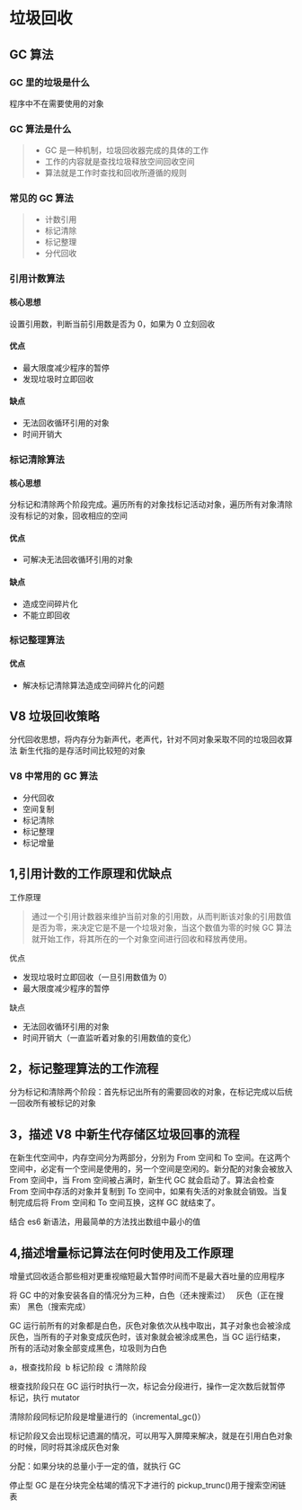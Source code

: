 # 垃圾回收

## GC 算法

### GC 里的垃圾是什么

程序中不在需要使用的对象

### GC 算法是什么

> - GC 是一种机制，垃圾回收器完成的具体的工作
> - 工作的内容就是查找垃圾释放空间回收空间
> - 算法就是工作时查找和回收所遵循的规则

### 常见的 GC 算法

> - 计数引用
> - 标记清除
> - 标记整理
> - 分代回收

### 引用计数算法

#### 核心思想

设置引用数，判断当前引用数是否为 0，如果为 0 立刻回收

#### 优点

- 最大限度减少程序的暂停
- 发现垃圾时立即回收

#### 缺点

- 无法回收循环引用的对象
- 时间开销大

### 标记清除算法

#### 核心思想

分标记和清除两个阶段完成。遍历所有的对象找标记活动对象，遍历所有对象清除没有标记的对象，回收相应的空间

#### 优点

- 可解决无法回收循环引用的对象

#### 缺点

- 造成空间碎片化
- 不能立即回收

### 标记整理算法

#### 优点

- 解决标记清除算法造成空间碎片化的问题

## V8 垃圾回收策略

分代回收思想，将内存分为新声代，老声代，针对不同对象采取不同的垃圾回收算法
新生代指的是存活时间比较短的对象

### V8 中常用的 GC 算法

- 分代回收
- 空间复制
- 标记清除
- 标记整理
- 标记增量

## 1,引用计数的工作原理和优缺点

工作原理

> 通过一个引用计数器来维护当前对象的引用数，从而判断该对象的引用数值是否为零，来决定它是不是一个垃圾对象，当这个数值为零的时候 GC 算法就开始工作，将其所在的一个对象空间进行回收和释放再使用。

优点

- 发现垃圾时立即回收（一旦引用数值为 0）
- 最大限度减少程序的暂停

缺点

- 无法回收循环引用的对象
- 时间开销大（一直监听着对象的引用数值的变化）

## 2，标记整理算法的工作流程

分为标记和清除两个阶段：首先标记出所有的需要回收的对象，在标记完成以后统一回收所有被标记的对象

## 3，描述 V8 中新生代存储区垃圾回事的流程

在新生代空间中，内存空间分为两部分，分别为 From 空间和 To 空间。在这两个空间中，必定有一个空间是使用的，另一个空间是空闲的。新分配的对象会被放入 From 空间中，当 From 空间被占满时，新生代 GC 就会启动了。算法会检查 From 空间中存活的对象并复制到 To 空间中，如果有失活的对象就会销毁。当复制完成后将 From 空间和 To 空间互换，这样 GC 就结束了。

结合 es6 新语法，用最简单的方法找出数组中最小的值

## 4,描述增量标记算法在何时使用及工作原理

增量式回收适合那些相对更重视缩短最大暂停时间而不是最大吞吐量的应用程序

将 GC 中的对象安装各自的情况分为三种，白色（还未搜索过）   灰色（正在搜索） 黑色（搜索完成）

GC 运行前所有的对象都是白色，灰色对象依次从栈中取出，其子对象也会被涂成灰色，当所有的子对象变成灰色时，该对象就会被涂成黑色，当 GC 运行结束，所有的活动对象全部变成黑色，垃圾则为白色

a，根查找阶段  b 标记阶段  c 清除阶段

根查找阶段只在 GC 运行时执行一次，标记会分段进行，操作一定次数后就暂停标记，执行 mutator

清除阶段同标记阶段是增量进行的（incremental_gc()）

标记阶段又会出现标记遗漏的情况，可以用写入屏障来解决，就是在引用白色对象的时候，同时将其涂成灰色对象

分配：如果分块的总量小于一定的值，就执行 GC

停止型 GC 是在分块完全枯竭的情况下才进行的
pickup_trunc()用于搜索空闲链表
